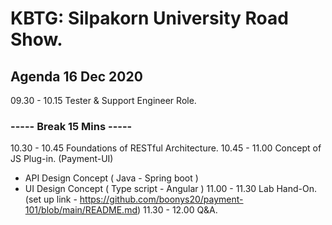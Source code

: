 # KBTG: Silpakorn University Road Show.

## Agenda 16 Dec 2020

09.30 - 10.15  Tester & Support Engineer Role.

### ----- Break 15 Mins -----

10.30 - 10.45  Foundations of RESTful Architecture.
10.45 - 11.00  Concept of JS Plug-in. (Payment-UI)
   -  API Design Concept ( Java - Spring boot )
   -  UI Design Concept ( Type script - Angular )
11.00 - 11.30  Lab Hand-On. (set up link - https://github.com/boonys20/payment-101/blob/main/README.md)
11.30 - 12.00  Q&A.
